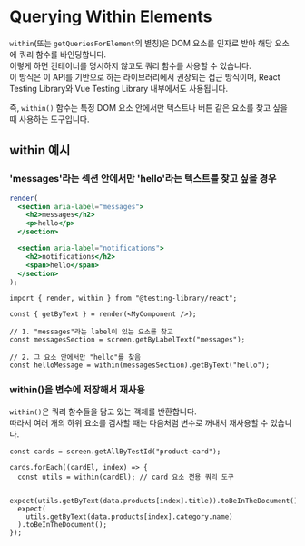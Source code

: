 # Querying Within Elements

`within`(또는 `getQueriesForElement`의 별칭)은 DOM 요소를 인자로 받아 해당 요소에 쿼리 함수를 바인딩합니다.\
이렇게 하면 컨테이너를 명시하지 않고도 쿼리 함수를 사용할 수 있습니다.\
이 방식은 이 API를 기반으로 하는 라이브러리에서 권장되는 접근 방식이며, React Testing Library와 Vue Testing Library 내부에서도 사용됩니다.

즉, `within()` 함수는 특정 DOM 요소 안에서만 텍스트나 버튼 같은 요소를 찾고 싶을 때 사용하는 도구입니다.

## within 예시

### 'messages'라는 섹션 안에서만 'hello'라는 텍스트를 찾고 싶을 경우

```jsx
render(
  <section aria-label="messages">
    <h2>messages</h2>
    <p>hello</p>
  </section>

  <section aria-label="notifications">
    <h2>notifications</h2>
    <span>hello</span>
  </section>
);
```

```tsx
import { render, within } from "@testing-library/react";

const { getByText } = render(<MyComponent />);

// 1. "messages"라는 label이 있는 요소를 찾고
const messagesSection = screen.getByLabelText("messages");

// 2. 그 요소 안에서만 "hello"를 찾음
const helloMessage = within(messagesSection).getByText("hello");
```

### within()을 변수에 저장해서 재사용

`within()`은 쿼리 함수들을 담고 있는 객체를 반환합니다.\
따라서 여러 개의 하위 요소를 검사할 때는 다음처럼 변수로 꺼내서 재사용할 수 있습니다.

```tsx
const cards = screen.getAllByTestId("product-card");

cards.forEach((cardEl, index) => {
  const utils = within(cardEl); // card 요소 전용 쿼리 도구

  expect(utils.getByText(data.products[index].title)).toBeInTheDocument();
  expect(
    utils.getByText(data.products[index].category.name)
  ).toBeInTheDocument();
});
```
